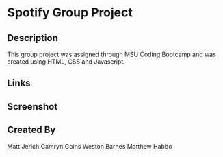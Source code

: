 # Spotify Group Project

## Description
This group project was assigned through MSU Coding Bootcamp and was created using HTML, CSS and Javascript. 

## Links

## Screenshot 

## Created By
Matt Jerich
Camryn Goins
Weston Barnes
Matthew Habbo 



